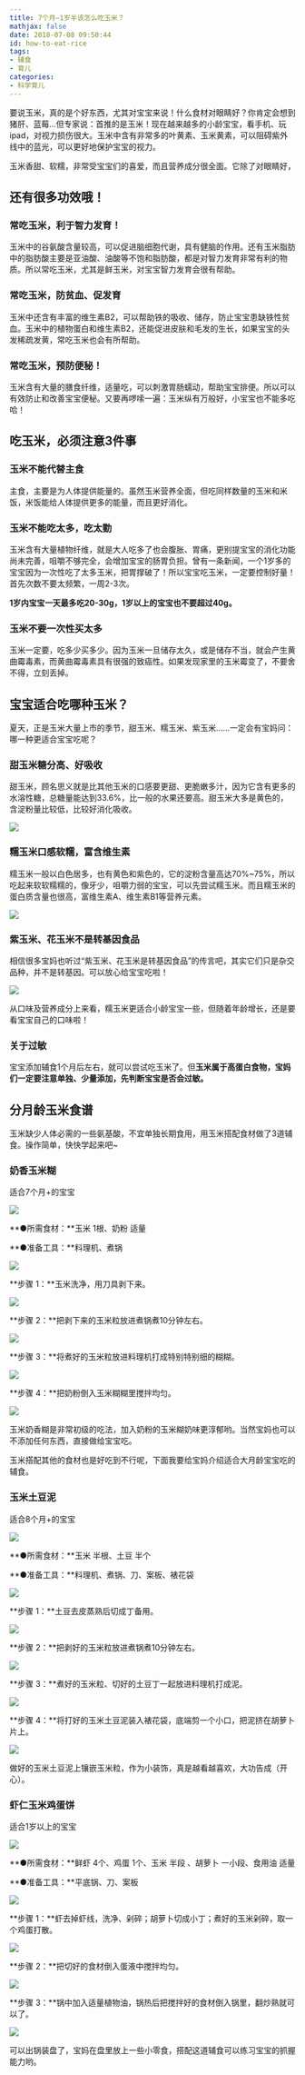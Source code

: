 ```yaml
---
title: 7个月—1岁半该怎么吃玉米？
mathjax: false
date: 2018-07-08 09:50:44
id: how-to-eat-rice
tags:
- 辅食
- 育儿
categories:
- 科学育儿
---
```


要说玉米，真的是个好东西，尤其对宝宝来说！什么食材对眼睛好？你肯定会想到猪肝、蓝莓…但专家说：首推的是玉米！现在越来越多的小龄宝宝，看手机、玩ipad，对视力损伤很大。玉米中含有非常多的叶黄素、玉米黄素，可以阻碍紫外线中的蓝光，可以更好地保护宝宝的视力。

<!---more--->

玉米香甜、软糯，非常受宝宝们的喜爱，而且营养成分很全面。它除了对眼睛好，

## 还有很多功效哦！

### 常吃玉米，利于智力发育！

玉米中的谷氨酸含量较高，可以促进脑细胞代谢，具有健脑的作用。还有玉米脂肪中的脂肪酸主要是亚油酸、油酸等不饱和脂肪酸，都是对智力发育非常有利的物质。所以常吃玉米，尤其是鲜玉米，对宝宝智力发育会很有帮助。

### 常吃玉米，防贫血、促发育

玉米中还含有丰富的维生素B2，可以帮助铁的吸收、储存，防止宝宝患缺铁性贫血。玉米中的植物蛋白和维生素B2，还能促进皮肤和毛发的生长，如果宝宝的头发稀疏发黄，常吃玉米也会有所帮助。

### 常吃玉米，预防便秘！

玉米含有大量的膳食纤维，适量吃，可以刺激胃肠蠕动，帮助宝宝排便。所以可以有效防止和改善宝宝便秘。又要再啰嗦一遍：玉米纵有万般好，小宝宝也不能多吃哈！

## 吃玉米，必须注意3件事

### 玉米不能代替主食

主食，主要是为人体提供能量的。虽然玉米营养全面，但吃同样数量的玉米和米饭，米饭能给人体提供更多的能量，而且更好消化。

### 玉米不能吃太多，吃太勤

玉米含有大量植物纤维，就是大人吃多了也会腹胀、胃痛，更别提宝宝的消化功能尚未完善，咀嚼不够完全，会增加宝宝的肠胃负担。曾有一条新闻，一个1岁多的宝宝因为一次性吃了太多玉米，把胃撑破了！所以宝宝吃玉米，一定要控制好量！首先次数不要太频繁，一周2-3次。

**1岁内宝宝一天最多吃20-30g，1岁以上的宝宝也不要超过40g。**

### 玉米不要一次性买太多

玉米一定要，吃多少买多少。因为玉米一旦储存太久，或是储存不当，就会产生黄曲霉毒素，而黄曲霉毒素具有很强的致癌性。如果发现家里的玉米霉变了，不要舍不得，立刻丢掉。

## 宝宝适合吃哪种玉米？

夏天，正是玉米大量上市的季节，甜玉米、糯玉米、紫玉米……一定会有宝妈问：哪一种更适合宝宝吃呢？

### 甜玉米糖分高、好吸收

甜玉米，顾名思义就是比其他玉米的口感要更甜、更脆嫩多汁，因为它含有更多的水溶性糖，总糖量能达到33.6%，比一般的水果还要高。甜玉米大多是黄色的，含淀粉量比较低，比较好消化吸收。

![ ](https://zymin-1255632454.cos.ap-shanghai.myqcloud.com/yumi/3fa62b1031f707cbabaf53b86562b80f.jpg)

### 糯玉米口感软糯，富含维生素

糯玉米一般以白色居多，也有黄色和紫色的，它的淀粉含量高达70%\~75%，所以吃起来软软糯糯的，像牙少，咀嚼力弱的宝宝，可以先尝试糯玉米。而且糯玉米的蛋白质含量也很高，富维生素A、维生素B1等营养元素。

![](https://zymin-1255632454.cos.ap-shanghai.myqcloud.com/yumi/661bf4ad350d82907b268ed8cc336956.jpg)

### 紫玉米、花玉米不是转基因食品

相信很多宝妈也听过“紫玉米、花玉米是转基因食品”的传言吧，其实它们只是杂交品种，并不是转基因。可以放心给宝宝吃啦！

![](https://zymin-1255632454.cos.ap-shanghai.myqcloud.com/yumi/61f8ac83f06e380aeb5b577e3192c205.jpg)

从口味及营养成分上来看，糯玉米更适合小龄宝宝一些，但随着年龄增长，还是要看宝宝自己的口味啦！

### 关于过敏

宝宝添加辅食1个月后左右，就可以尝试吃玉米了。但**玉米属于高蛋白食物，宝妈们一定要注意单独、少量添加，先判断宝宝是否会过敏。**

## 分月龄玉米食谱

玉米缺少人体必需的一些氨基酸，不宜单独长期食用，用玉米搭配食材做了3道辅食。操作简单，快快学起来吧\~

### 奶香玉米糊

适合7个月+的宝宝

![](https://zymin-1255632454.cos.ap-shanghai.myqcloud.com/yumi/d236c62a5f08de1ec036c5ee8c2308c1.jpg)

**●所需食材：**玉米 1根、奶粉 适量

**●准备工具：**料理机、煮锅

![](https://zymin-1255632454.cos.ap-shanghai.myqcloud.com/yumi/24ec0e67e386a67171a2c29b68dc09cb.jpg)

**步骤 1：**玉米洗净，用刀具剥下来。

![](https://zymin-1255632454.cos.ap-shanghai.myqcloud.com/yumi/371d13c94a2fbfb98ef6e52439d5a57c.jpg)

**步骤 2：**把剥下来的玉米粒放进煮锅煮10分钟左右。

![](https://zymin-1255632454.cos.ap-shanghai.myqcloud.com/yumi/936bc24dbee0079a0a5f0b682797a6ae.jpg)

**步骤 3：**将煮好的玉米粒放进料理机打成特别特别细的糊糊。

![](https://zymin-1255632454.cos.ap-shanghai.myqcloud.com/yumi/6a80afec07f370a307768b96d3d48b7d.jpg)

**步骤 4：**把奶粉倒入玉米糊糊里搅拌均匀。

![](https://zymin-1255632454.cos.ap-shanghai.myqcloud.com/yumi/f52690466c11fc22967bf1cac783d9a3.jpg)

玉米奶香糊是非常初级的吃法，加入奶粉的玉米糊奶味更淳郁哟。当然宝妈也可以不添加任何东西，直接做给宝宝吃。

玉米搭配其他的食材也是好吃到不行呢，下面我要给宝妈介绍适合大月龄宝宝吃的辅食。

### 玉米土豆泥

适合8个月+的宝宝

![](https://zymin-1255632454.cos.ap-shanghai.myqcloud.com/yumi/09211f973f33d0e1c27e677b8aa8641c.jpg)

**●所需食材：**玉米 半根、土豆 半个

**●准备工具：**料理机、煮锅、刀、案板、裱花袋

![](https://zymin-1255632454.cos.ap-shanghai.myqcloud.com/yumi/8215bb0cfb934b96a93be7255ef22cb6.jpg)

**步骤 1：**土豆去皮蒸熟后切成丁备用。

![](https://zymin-1255632454.cos.ap-shanghai.myqcloud.com/yumi/7e1813018cdd755300359d8b71de96bb.jpg)

**步骤 2：**把剥好的玉米粒放进煮锅煮10分钟左右。

![](https://zymin-1255632454.cos.ap-shanghai.myqcloud.com/yumi/936bc24dbee0079a0a5f0b682797a6ae.jpg)

**步骤 3：**煮好的玉米粒、切好的土豆丁一起放进料理机打成泥。

![](https://zymin-1255632454.cos.ap-shanghai.myqcloud.com/yumi/799db28f439e6af881030a73089a04a3.jpg)

**步骤 4：**将打好的玉米土豆泥装入裱花袋，底端剪一个小口，把泥挤在胡萝卜片上。

![](https://zymin-1255632454.cos.ap-shanghai.myqcloud.com/yumi/2cd5645c44c44b799a2cc318ce732fd2.jpg)

做好的玉米土豆泥上镶嵌玉米粒，作为小装饰，真是越看越喜欢，大功告成（开心）。

### 虾仁玉米鸡蛋饼

适合1岁以上的宝宝

![](https://zymin-1255632454.cos.ap-shanghai.myqcloud.com/yumi/494a3080c91b3488881439bce39eb68c.jpg)

**●所需食材：**鲜虾 4个、鸡蛋 1个、玉米 半段 、胡萝卜 一小段、食用油 适量

**●准备工具：**平底锅、刀、案板

![](https://zymin-1255632454.cos.ap-shanghai.myqcloud.com/yumi/563595b3fa7f431cb00b8f830786d59f.jpg)

**步骤
1：**虾去掉虾线，洗净、剁碎；胡萝卜切成小丁；煮好的玉米剁碎，取一个鸡蛋打散。

![](https://zymin-1255632454.cos.ap-shanghai.myqcloud.com/yumi/80813e97ea6984803f49deccc3a431d4.jpg)

**步骤 2：**把切好的食材倒入蛋液中搅拌均匀。

![](https://zymin-1255632454.cos.ap-shanghai.myqcloud.com/yumi/67f9c2bde2e3ec1991004f5da20927f1.jpg)

**步骤 3：**锅中加入适量植物油，锅热后把搅拌好的食材倒入锅里，翻炒熟就可以了。

![](https://zymin-1255632454.cos.ap-shanghai.myqcloud.com/yumi/1216dc9effa7b66c1f5a9a6a0768863f.jpg)

可以出锅装盘了，宝妈在盘里放上一些小零食，搭配这道辅食可以练习宝宝的抓握能力哟。